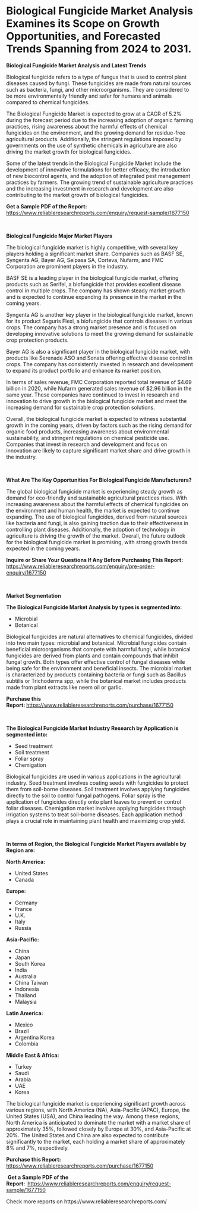 <p><h1>Biological Fungicide Market Analysis Examines its Scope on Growth Opportunities, and Forecasted Trends Spanning from 2024 to 2031.</h1></p><p><strong>Biological Fungicide Market Analysis and Latest Trends</strong></p>
<p><p>Biological fungicide refers to a type of fungus that is used to control plant diseases caused by fungi. These fungicides are made from natural sources such as bacteria, fungi, and other microorganisms. They are considered to be more environmentally friendly and safer for humans and animals compared to chemical fungicides.</p><p>The Biological Fungicide Market is expected to grow at a CAGR of 5.2% during the forecast period due to the increasing adoption of organic farming practices, rising awareness about the harmful effects of chemical fungicides on the environment, and the growing demand for residue-free agricultural products. Additionally, the stringent regulations imposed by governments on the use of synthetic chemicals in agriculture are also driving the market growth for biological fungicides.</p><p>Some of the latest trends in the Biological Fungicide Market include the development of innovative formulations for better efficacy, the introduction of new biocontrol agents, and the adoption of integrated pest management practices by farmers. The growing trend of sustainable agriculture practices and the increasing investment in research and development are also contributing to the market growth of biological fungicides.</p></p>
<p><strong>Get a Sample PDF of the Report:&nbsp;</strong> <a href="https://www.reliableresearchreports.com/enquiry/request-sample/1677150">https://www.reliableresearchreports.com/enquiry/request-sample/1677150</a></p>
<p>&nbsp;</p>
<p><strong>Biological Fungicide Major Market Players</strong></p>
<p><p>The biological fungicide market is highly competitive, with several key players holding a significant market share. Companies such as BASF SE, Syngenta AG, Bayer AG, Seipasa SA, Corteva, Nufarm, and FMC Corporation are prominent players in the industry.</p><p>BASF SE is a leading player in the biological fungicide market, offering products such as Serifel, a biofungicide that provides excellent disease control in multiple crops. The company has shown steady market growth and is expected to continue expanding its presence in the market in the coming years.</p><p>Syngenta AG is another key player in the biological fungicide market, known for its product Seguris Flexi, a biofungicide that controls diseases in various crops. The company has a strong market presence and is focused on developing innovative solutions to meet the growing demand for sustainable crop protection products.</p><p>Bayer AG is also a significant player in the biological fungicide market, with products like Serenade ASO and Sonata offering effective disease control in crops. The company has consistently invested in research and development to expand its product portfolio and enhance its market position.</p><p>In terms of sales revenue, FMC Corporation reported total revenue of $4.69 billion in 2020, while Nufarm generated sales revenue of $2.96 billion in the same year. These companies have continued to invest in research and innovation to drive growth in the biological fungicide market and meet the increasing demand for sustainable crop protection solutions.</p><p>Overall, the biological fungicide market is expected to witness substantial growth in the coming years, driven by factors such as the rising demand for organic food products, increasing awareness about environmental sustainability, and stringent regulations on chemical pesticide use. Companies that invest in research and development and focus on innovation are likely to capture significant market share and drive growth in the industry.</p></p>
<p>&nbsp;</p>
<p><strong>What Are The Key Opportunities For Biological Fungicide Manufacturers?</strong></p>
<p><p>The global biological fungicide market is experiencing steady growth as demand for eco-friendly and sustainable agricultural practices rises. With increasing awareness about the harmful effects of chemical fungicides on the environment and human health, the market is expected to continue expanding. The use of biological fungicides, derived from natural sources like bacteria and fungi, is also gaining traction due to their effectiveness in controlling plant diseases. Additionally, the adoption of technology in agriculture is driving the growth of the market. Overall, the future outlook for the biological fungicide market is promising, with strong growth trends expected in the coming years.</p></p>
<p><strong>Inquire or Share Your Questions If Any Before Purchasing This Report:</strong> <a href="https://www.reliableresearchreports.com/enquiry/pre-order-enquiry/1677150">https://www.reliableresearchreports.com/enquiry/pre-order-enquiry/1677150</a></p>
<p>&nbsp;</p>
<p><strong>Market Segmentation</strong></p>
<p><strong>The Biological Fungicide Market Analysis by types is segmented into:</strong></p>
<p><ul><li>Microbial</li><li>Botanical</li></ul></p>
<p><p>Biological fungicides are natural alternatives to chemical fungicides, divided into two main types: microbial and botanical. Microbial fungicides contain beneficial microorganisms that compete with harmful fungi, while botanical fungicides are derived from plants and contain compounds that inhibit fungal growth. Both types offer effective control of fungal diseases while being safe for the environment and beneficial insects. The microbial market is characterized by products containing bacteria or fungi such as Bacillus subtilis or Trichoderma spp, while the botanical market includes products made from plant extracts like neem oil or garlic.</p></p>
<p><strong>Purchase this Report:&nbsp;</strong><a href="https://www.reliableresearchreports.com/purchase/1677150">https://www.reliableresearchreports.com/purchase/1677150</a></p>
<p>&nbsp;</p>
<p><strong>The Biological Fungicide Market Industry Research by Application is segmented into:</strong></p>
<p><ul><li>Seed treatment</li><li>Soil treatment</li><li>Foliar spray</li><li>Chemigation</li></ul></p>
<p><p>Biological fungicides are used in various applications in the agricultural industry. Seed treatment involves coating seeds with fungicides to protect them from soil-borne diseases. Soil treatment involves applying fungicides directly to the soil to control fungal pathogens. Foliar spray is the application of fungicides directly onto plant leaves to prevent or control foliar diseases. Chemigation market involves applying fungicides through irrigation systems to treat soil-borne diseases. Each application method plays a crucial role in maintaining plant health and maximizing crop yield.</p></p>
<p>&nbsp;</p>
<p><strong>In terms of Region, the Biological Fungicide Market Players available by Region are:</strong></p>
<p>
    <p> <strong> North America: </strong>
        <ul>
            <li>United States</li>
            <li>Canada</li>
        </ul>
        </p> 
    <p> <strong> Europe: </strong>
        <ul>
            <li>Germany</li>
            <li>France</li>
            <li>U.K.</li>
            <li>Italy</li>
            <li>Russia</li>
        </ul>
        </p> 
    <p> <strong> Asia-Pacific: </strong>
        <ul>
            <li>China</li>
            <li>Japan</li>
            <li>South Korea</li>
            <li>India</li>
            <li>Australia</li>
            <li>China Taiwan</li>
            <li>Indonesia</li>
            <li>Thailand</li>
            <li>Malaysia</li>
        </ul>
        </p> 
    <p> <strong> Latin America: </strong>
        <ul>
            <li>Mexico</li>
            <li>Brazil</li>
            <li>Argentina Korea</li>
            <li>Colombia</li>
        </ul>
        </p> 
    <p> <strong> Middle East & Africa: </strong>
        <ul>
            <li>Turkey</li>
            <li>Saudi</li>
            <li>Arabia</li>
            <li>UAE</li>
            <li>Korea</li>
        </ul>
    </p>
    </p>
<p><p>The biological fungicide market is experiencing significant growth across various regions, with North America (NA), Asia-Pacific (APAC), Europe, the United States (USA), and China leading the way. Among these regions, North America is anticipated to dominate the market with a market share of approximately 35%, followed closely by Europe at 30%, and Asia-Pacific at 20%. The United States and China are also expected to contribute significantly to the market, each holding a market share of approximately 8% and 7%, respectively.</p></p>
<p><strong>Purchase this Report: </strong><a href="https://www.reliableresearchreports.com/purchase/1677150">https://www.reliableresearchreports.com/purchase/1677150</a></p>
<p>&nbsp;<strong>Get a Sample PDF of the Report:&nbsp;&nbsp;</strong><a href="https://www.reliableresearchreports.com/enquiry/request-sample/1677150">https://www.reliableresearchreports.com/enquiry/request-sample/1677150</a></p>
<p><strong></strong></p>
<p>Check more reports on https://www.reliableresearchreports.com/</p>